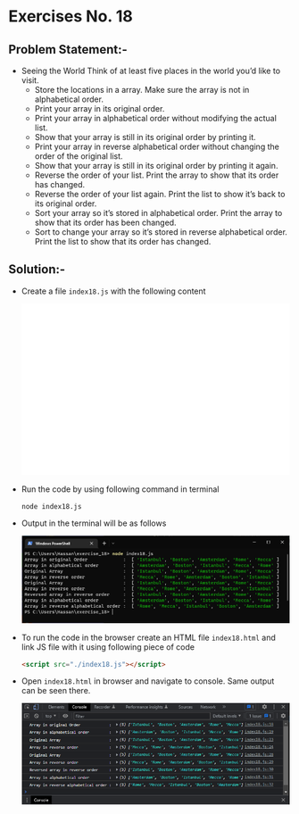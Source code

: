 # Exercises No. 18

## Problem Statement:-

- Seeing the World
  Think of at least five places in the world you’d like to visit.
  - Store the locations in a array. Make sure the array is not in alphabetical order.
  - Print your array in its original order.
  - Print your array in alphabetical order without modifying the actual list.
  - Show that your array is still in its original order by printing it.
  - Print your array in reverse alphabetical order without changing the order of the original list.
  - Show that your array is still in its original order by printing it again.
  - Reverse the order of your list. Print the array to show that its order has changed.
  - Reverse the order of your list again. Print the list to show it’s back to its original order.
  - Sort your array so it’s stored in alphabetical order. Print the array to show that its order has been changed.
  - Sort to change your array so it’s stored in reverse alphabetical order.
    Print the list to show that its order has changed.

## Solution:-

- Create a file `index18.js` with the following content

  ![Exercise 18 JS Code](../snaps/q18p1.svg)

- Run the code by using following command in terminal

  ```
  node index18.js
  ```

- Output in the terminal will be as follows

  ![Exercise 18 Terminal Output](../snaps/q18p2.PNG)

- To run the code in the browser create an HTML file `index18.html` and link JS file with it using following piece of code

  ```html
  <script src="./index18.js"></script>
  ```

- Open `index18.html` in browser and navigate to console. Same output can be seen there.

  ![Exercise 18 Console Output](../snaps/q18p3.PNG)
